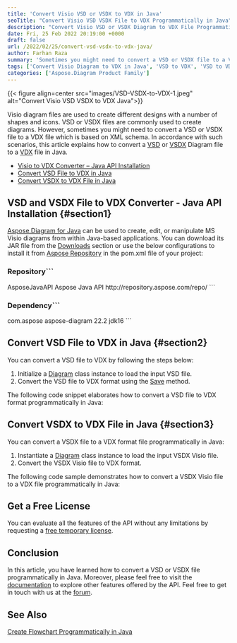 ```yaml
---
title: 'Convert Visio VSD or VSDX to VDX in Java'
seoTitle: "Convert Visio VSD VSDX File to VDX Programmatically in Java"
description: "Convert Visio VSD or VSDX Diagram to VDX File Programmatically in Java. Export Visio Diagram to VDF file format with Java code."
date: Fri, 25 Feb 2022 20:19:00 +0000
draft: false
url: /2022/02/25/convert-vsd-vsdx-to-vdx-java/
author: Farhan Raza
summary: 'Sometimes you might need to convert a VSD or VSDX file to a VDX file which is based on XML schema. In accordance with such scenarios, this article explains how to **convert a VSD or VSDX Diagram file to a VDX file in Java**.'
tags: ['Convert Visio Diagram to VDX in Java', 'VSD to VDX', 'VSD to VDX in Java', 'VSDX to VDX', 'VSDX to VDX in Java']
categories: ['Aspose.Diagram Product Family']
---
```




{{< figure align=center src="images/VSD-VSDX-to-VDX-1.jpeg" alt="Convert Visio VSD VSDX to VDX Java">}}


Visio diagram files are used to create different designs with a number of shapes and icons. VSD or VSDX files are commonly used to create diagrams. However, sometimes you might need to convert a VSD or VSDX file to a VDX file which is based on XML schema. In accordance with such scenarios, this article explains how to convert a [VSD][1] or [VSDX][2] Diagram file to a [VDX][3] file in Java.

*   [Visio to VDX Converter – Java API Installation][4]
*   [Convert VSD File to VDX in Java][5]
*   [Convert VSDX to VDX File in Java][6]

## VSD and VSDX File to VDX Converter - Java API Installation {#section1}

[Aspose.Diagram for Java][7] can be used to create, edit, or manipulate MS Visio diagrams from within Java-based applications. You can download its JAR file from the [Downloads][8] section or use the below configurations to install it from [Aspose Repository][9] in the pom.xml file of your project:

### Repository```
 <repositories>
    <repository>
        <id>AsposeJavaAPI</id>
        <name>Aspose Java API</name>
        <url>http://repository.aspose.com/repo/</url>
    </repository>
</repositories>
```

### Dependency```
 <dependencies>
    <dependency>
        <groupId>com.aspose</groupId>
        <artifactId>aspose-diagram</artifactId>
        <version>22.2</version>
        <classifier>jdk16</classifier>
    </dependency>
</dependencies>
```

## Convert VSD File to VDX in Java {#section2}

You can convert a VSD file to VDX by following the steps below:

1.  Initialize a [Diagram][10] class instance to load the input VSD file.
2.  Convert the VSD file to VDX format using the [Save][11] method.

The following code snippet elaborates how to convert a VSD file to VDX format programmatically in Java:



## Convert VSDX to VDX File in Java {#section3}

You can convert a VSDX file to a VDX format file programmatically in Java:

1.  Instantiate a [Diagram][12] class instance to load the input VSDX Visio file.
2.  Convert the VSDX Visio file to VDX format.

The following code sample demonstrates how to convert a VSDX Visio file to a VDX file programmatically in Java:



## Get a Free License

You can evaluate all the features of the API without any limitations by requesting a [free temporary license][13].

## Conclusion

In this article, you have learned how to convert a VSD or VSDX file programmatically in Java. Moreover, please feel free to visit the [documentation][14] to explore other features offered by the API. Feel free to get in touch with us at the [forum][15].

## See Also

[Create Flowchart Programmatically in Java][16]




[1]: https://docs.fileformat.com/image/vsd/
[2]: https://docs.fileformat.com/image/vsdx/
[3]: https://docs.fileformat.com/pdf/
[4]: #section1
[5]: #section2
[6]: #section3
[7]: https://products.aspose.com/diagram/java/
[8]: https://downloads.aspose.com/diagram/java
[9]: https://repository.aspose.com/webapp/#/artifacts/browse/tree/General/repo/com/aspose/aspose-diagram
[10]: https://apireference.aspose.com/diagram/java/com.aspose.diagram/Diagram
[11]: https://apireference.aspose.com/diagram/java/com.aspose.diagram/diagram#save(java.io.OutputStream,%20int)
[12]: https://apireference.aspose.com/diagram/java/com.aspose.diagram/Diagram
[13]: https://purchase.aspose.com/temporary-license
[14]: https://docs.aspose.com/diagram/java/
[15]: https://forum.aspose.com/c/diagram
[16]: https://blog.aspose.com/2021/12/20/create-flowchart-in-java/




